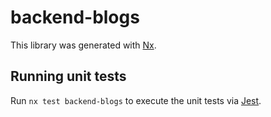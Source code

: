 # backend-blogs

This library was generated with [Nx](https://nx.dev).

## Running unit tests

Run `nx test backend-blogs` to execute the unit tests via [Jest](https://jestjs.io).
